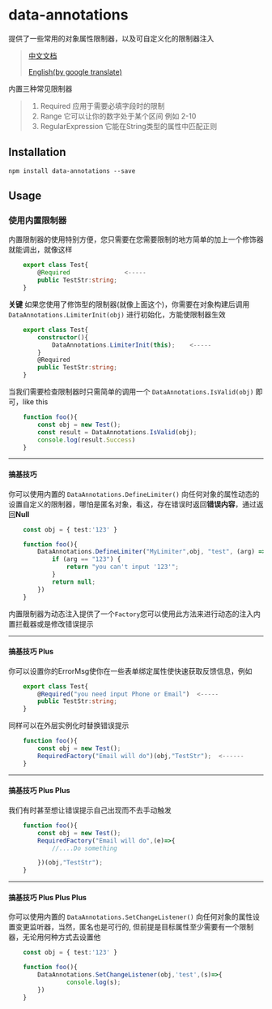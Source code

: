# data-annotations

提供了一些常用的对象属性限制器，以及可自定义化的限制器注入

> [中文文档](https://github.com/wmm-xs/DataAnnotations/blob/master/README-zh-cn.md) 
> 
> [English(by google translate)](https://github.com/wmm-xs/DataAnnotations/blob/master/README.md)

内置三种常见限制器
> 1. Required   应用于需要必填字段时的限制
> 2. Range 它可以让你的数字处于某个区间 例如 2-10
> 3. RegularExpression 它能在String类型的属性中匹配正则

## Installation

```
npm install data-annotations --save
```

## Usage

### 使用内置限制器

内置限制器的使用特别方便，您只需要在您需要限制的地方简单的加上一个修饰器就能调出，就像这样

``` ts
    export class Test{
        @Required               <-----
        public TestStr:string;
    }
```

**关键** 如果您使用了修饰型的限制器(就像上面这个)，你需要在对象构建后调用 `DataAnnotations.LimiterInit(obj)` 进行初始化，方能使限制器生效

``` ts
    export class Test{
        constructor(){
            DataAnnotations.LimiterInit(this);    <-----
        }
        @Required               
        public TestStr:string;
    }
```

当我们需要检查限制器时只需简单的调用一个 `DataAnnotations.IsValid(obj)` 即可，like this

``` ts
    function foo(){
        const obj = new Test();
        const result = DataAnnotations.IsValid(obj);
        console.log(result.Success)
    }
```

------

#### 搞基技巧

你可以使用内置的 `DataAnnotations.DefineLimiter()` 向任何对象的属性动态的设置自定义的限制器，哪怕是匿名对象，看这，存在错误时返回**错误内容**，通过返回**Null**

``` ts
    const obj = { test:'123' }

    function foo(){
        DataAnnotations.DefineLimiter("MyLimiter",obj, "test", (arg) => {
            if (arg == "123") {
                return "you can't input '123'";
            }
            return null;
        })
    }
```

内置限制器为动态注入提供了一个`Factory`您可以使用此方法来进行动态的注入内置拦截器或是修改错误提示

------

#### 搞基技巧 Plus

你可以设置你的ErrorMsg使你在一些表单绑定属性使快速获取反馈信息，例如

``` ts
    export class Test{
        @Required("you need input Phone or Email")  <-----
        public TestStr:string;
    }

```

同样可以在外层实例化时替换错误提示

``` ts
    function foo(){
        const obj = new Test();
        RequiredFactory("Email will do")(obj,"TestStr");  <------
    }

```
------
#### 搞基技巧 Plus Plus

我们有时甚至想让错误提示自己出现而不去手动触发

``` ts
    function foo(){
        const obj = new Test();
        RequiredFactory("Email will do",(e)=>{
            //....Do something

        })(obj,"TestStr");
    }
```
-------
#### 搞基技巧 Plus Plus Plus

你可以使用内置的 `DataAnnotations.SetChangeListener()` 向任何对象的属性设置变更监听器，当然，匿名也是可行的, 但前提是目标属性至少需要有一个限制器，无论用何种方式去设置他

``` ts
    const obj = { test:'123' }

    function foo(){
        DataAnnotations.SetChangeListener(obj,'test',(s)=>{
                console.log(s);
        })
    }
```
